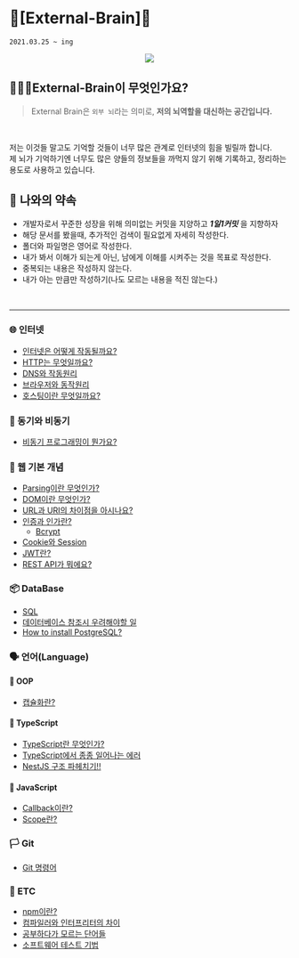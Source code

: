 # 🧠[External-Brain]🧠
`2021.03.25 ~ ing`
<div align="center">
    <img src="https://t1.daumcdn.net/liveboard/ppss/425ad335c5894bcab1a11c4a96577782.JPG">
</div>

## 🙋🏻‍♂️External-Brain이 무엇인가요?
> External Brain은 `외부 뇌`라는 의미로, **저의 뇌역할을 대신하는 공간입니다.**<br>
<br>

저는 이것들 말고도 기억할 것들이 너무 많은 관계로 인터넷의 힘을 빌릴까 합니다.<br>
제 뇌가 기억하기엔 너무도 많은 양들의 정보들을 까먹지 않기 위해 기록하고, 정리하는 용도로 사용하고 있습니다.<br>


## 🤙 나와의 약속
- 개발자로서 꾸준한 성장을 위해 의미없는 커밋을 지양하고 ***1일1커밋*** 을 지향하자
- 해당 문서를 봤을때, 추가적인 검색이 필요없게 자세히 작성한다.
- 폴더와 파일명은 영어로 작성한다.
- 내가 봐서 이해가 되는게 아닌, 남에게 이해를 시켜주는 것을 목표로 작성한다.
- 중복되는 내용은 작성하지 않는다.
- 내가 아는 만큼만 작성하기(나도 모르는 내용을 적진 않는다.)
<br>

---
### 🌐 인터넷
- [인터넷은 어떻게 작동될까요?](Internet/internet/Internet.md)
- [HTTP는 무엇일까요?](Internet/HTTP/http.md)
- [DNS와 작동원리](Internet/DNS/DNS.md)
- [브라우저와 동작원리](Internet/Browser/Browser.md)
- [호스팅이란 무엇일까요?](Internet/Hosting/hosting.md)

### 🚃 동기와 비동기
- [비동기 프로그래밍이 뭔가요?](Async/Async.md)

### 📖 웹 기본 개념
- [Parsing이란 무엇인가?](WEB/Parsing/Parsing.md)
- [DOM이란 무엇인가?](WEB/DOM/DOM.md)
- [URL과 URI의 차이점을 아시나요?](WEB/URI/uri.md)
- [인증과 인가란?](WEB/Auth/auth.md)
    - [Bcrypt](WEB/Auth/Bcrypt.md)
- [Cookie와 Session](WEB/Auth/Save_State/Cookie_Session.md)
- [JWT란?](WEB/Auth/Save_State/JWT.md)
- [REST API가 뭐에요?](WEB/API/REST.md)

### 📦 DataBase
- [SQL](DB/sql.md)
- [데이터베이스 참조시 우려해야할 일](DB/careful.md)
- [How to install PostgreSQL?](DB/postgresql_install.md)

### 🗣 언어(Language)
#### 📌 OOP
- [캡슐화란?](Language/OOP/Encapsulation.md)
#### 📌 TypeScript
- [TypeScript란 무엇인가?](Language/TypeScript/typescript.md)
- [TypeScript에서 종종 일어나는 에러](Language/TypeScript/typescript_error.md)
- [NestJS 구조 파헤치기!!](Language/TypeScript/Nest/Nest.md)
#### 📌 JavaScript
- [Callback이란?](Language/JavaScript/callback.md)
- [Scope란?](Language/JavaScript/scope.md)

### 🏳 Git
- [Git 명령어](Git/git_command.md)

### 👀 ETC
- [npm이란?](ETC/npm/npm.md)
- [컴파일러와 인터프리터의 차이](ETC/Translation/ITP_CMP.md)
- [공부하다가 모르는 단어들](ETC/word.md)
- [소프트웨어 테스트 기법](ETC/test.md)
